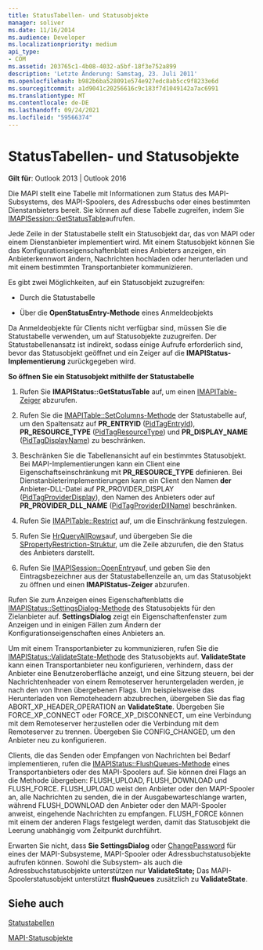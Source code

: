 ```yaml
---
title: StatusTabellen- und Statusobjekte
manager: soliver
ms.date: 11/16/2014
ms.audience: Developer
ms.localizationpriority: medium
api_type:
- COM
ms.assetid: 203765c1-4b08-4032-a5bf-18f3e752a899
description: 'Letzte Änderung: Samstag, 23. Juli 2011'
ms.openlocfilehash: b982b6ba528091e574e927edc8ab5cc9f8233e6d
ms.sourcegitcommit: a1d9041c20256616c9c183f7d1049142a7ac6991
ms.translationtype: MT
ms.contentlocale: de-DE
ms.lasthandoff: 09/24/2021
ms.locfileid: "59566374"
---
```

# <a name="status-table-and-status-objects"></a>StatusTabellen- und Statusobjekte

  
  
**Gilt für**: Outlook 2013 | Outlook 2016 
  
Die MAPI stellt eine Tabelle mit Informationen zum Status des MAPI-Subsystems, des MAPI-Spoolers, des Adressbuchs oder eines bestimmten Dienstanbieters bereit. Sie können auf diese Tabelle zugreifen, indem Sie [IMAPISession::GetStatusTable](imapisession-getstatustable.md)aufrufen.
  
Jede Zeile in der Statustabelle stellt ein Statusobjekt dar, das von MAPI oder einem Dienstanbieter implementiert wird. Mit einem Statusobjekt können Sie das Konfigurationseigenschaftenblatt eines Anbieters anzeigen, ein Anbieterkennwort ändern, Nachrichten hochladen oder herunterladen und mit einem bestimmten Transportanbieter kommunizieren. 
  
Es gibt zwei Möglichkeiten, auf ein Statusobjekt zuzugreifen:
  
- Durch die Statustabelle
    
- Über die **OpenStatusEntry-Methode** eines Anmeldeobjekts 
    
Da Anmeldeobjekte für Clients nicht verfügbar sind, müssen Sie die Statustabelle verwenden, um auf Statusobjekte zuzugreifen. Der Statustabellenansatz ist indirekt, sodass einige Aufrufe erforderlich sind, bevor das Statusobjekt geöffnet und ein Zeiger auf die **IMAPIStatus-Implementierung** zurückgegeben wird. 
  
 **So öffnen Sie ein Statusobjekt mithilfe der Statustabelle**
  
1. Rufen Sie **IMAPIStatus::GetStatusTable** auf, um einen [IMAPITable-Zeiger](imapitableiunknown.md) abzurufen. 
    
2. Rufen Sie die [IMAPITable::SetColumns-Methode](imapitable-setcolumns.md) der Statustabelle auf, um den Spaltensatz auf **PR_ENTRYID** ([PidTagEntryId](pidtagentryid-canonical-property.md)), **PR_RESOURCE_TYPE** ([PidTagResourceType](pidtagresourcetype-canonical-property.md)) und **PR_DISPLAY_NAME** ([PidTagDisplayName](pidtagdisplayname-canonical-property.md)) zu beschränken.
    
3. Beschränken Sie die Tabellenansicht auf ein bestimmtes Statusobjekt. Bei MAPI-Implementierungen kann ein Client eine Eigenschaftseinschränkung mit **PR_RESOURCE_TYPE** definieren. Bei Dienstanbieterimplementierungen kann ein Client den Namen **der** Anbieter-DLL-Datei auf PR_PROVIDER_DISPLAY ([PidTagProviderDisplay](pidtagproviderdisplay-canonical-property.md)), den Namen des Anbieters oder auf **PR_PROVIDER_DLL_NAME** ([PidTagProviderDllName](pidtagproviderdllname-canonical-property.md)) beschränken.
    
4. Rufen Sie [IMAPITable::Restrict](imapitable-restrict.md) auf, um die Einschränkung festzulegen. 
    
5. Rufen Sie [HrQueryAllRows](hrqueryallrows.md)auf, und übergeben Sie die [SPropertyRestriction-Struktur,](spropertyrestriction.md) um die Zeile abzurufen, die den Status des Anbieters darstellt. 
    
6. Rufen Sie [IMAPISession::OpenEntry](imapisession-openentry.md)auf, und geben Sie den Eintragsbezeichner aus der Statustabellenzeile an, um das Statusobjekt zu öffnen und einen **IMAPIStatus-Zeiger** abzurufen. 
    
Rufen Sie zum Anzeigen eines Eigenschaftenblatts die [IMAPIStatus::SettingsDialog-Methode](imapistatus-settingsdialog.md) des Statusobjekts für den Zielanbieter auf. **SettingsDialog** zeigt ein Eigenschaftenfenster zum Anzeigen und in einigen Fällen zum Ändern der Konfigurationseigenschaften eines Anbieters an. 
  
Um mit einem Transportanbieter zu kommunizieren, rufen Sie die [IMAPIStatus::ValidateState-Methode](imapistatus-validatestate.md) des Statusobjekts auf. **ValidateState** kann einen Transportanbieter neu konfigurieren, verhindern, dass der Anbieter eine Benutzeroberfläche anzeigt, und eine Sitzung steuern, bei der Nachrichtenheader von einem Remoteserver heruntergeladen werden, je nach den von Ihnen übergebenen Flags. Um beispielsweise das Herunterladen von Remoteheadern abzubrechen, übergeben Sie das flag ABORT_XP_HEADER_OPERATION an **ValidateState**. Übergeben Sie FORCE_XP_CONNECT oder FORCE_XP_DISCONNECT, um eine Verbindung mit dem Remoteserver herzustellen oder die Verbindung mit dem Remoteserver zu trennen. Übergeben Sie CONFIG_CHANGED, um den Anbieter neu zu konfigurieren. 
  
Clients, die das Senden oder Empfangen von Nachrichten bei Bedarf implementieren, rufen die [IMAPIStatus::FlushQueues-Methode](imapistatus-flushqueues.md) eines Transportanbieters oder des MAPI-Spoolers auf. Sie können drei Flags an die Methode übergeben: FLUSH_UPLOAD, FLUSH_DOWNLOAD und FLUSH_FORCE. FLUSH_UPLOAD weist den Anbieter oder den MAPI-Spooler an, alle Nachrichten zu senden, die in der Ausgabewarteschlange warten, während FLUSH_DOWNLOAD den Anbieter oder den MAPI-Spooler anweist, eingehende Nachrichten zu empfangen. FLUSH_FORCE können mit einem der anderen Flags festgelegt werden, damit das Statusobjekt die Leerung unabhängig vom Zeitpunkt durchführt. 
  
Erwarten Sie nicht, dass **Sie SettingsDialog** oder [ChangePassword](imapistatus-changepassword.md) für eines der MAPI-Subsysteme, MAPI-Spooler oder Adressbuchstatusobjekte aufrufen können. Sowohl die Subsystem- als auch die Adressbuchstatusobjekte unterstützen nur **ValidateState;** Das MAPI-Spoolerstatusobjekt unterstützt **flushQueues** zusätzlich zu **ValidateState**.
  
## <a name="see-also"></a>Siehe auch



[Statustabellen](status-tables.md)
  
[MAPI-Statusobjekte](mapi-status-objects.md)

